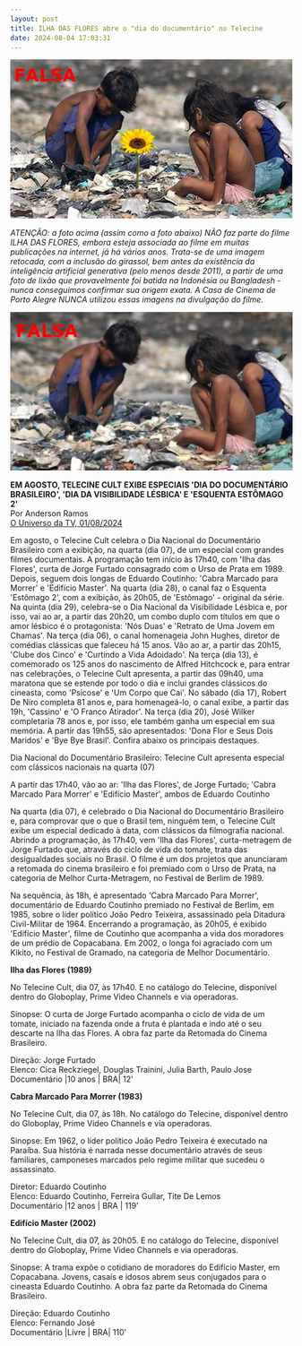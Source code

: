 ```yaml
---
layout: post
title: ILHA DAS FLORES abre o "dia do documentário" no Telecine
date: 2024-08-04 17:03:31
---
```

![](/uploads/falsa-com-girassol.jpg)

*ATENÇÃO: a foto acima (assim como a foto abaixo) NÃO faz parte do filme ILHA DAS FLORES, embora esteja associada ao filme em muitas publicações na internet, já há vários anos. Trata-se de uma imagem retocada, com a inclusão do girassol, bem antes da existência da inteligência artificial generativa (pelo menos desde 2011), a partir de uma foto de lixão que provavelmente foi batida na Indonésia ou Bangladesh - nunca conseguimos confirmar sua origem exata. A Casa de Cinema de Porto Alegre NUNCA utilizou essas imagens na divulgação do filme.*

![](/uploads/falsa-sem-girassol.jpg)

**EM AGOSTO, TELECINE CULT EXIBE ESPECIAIS 'DIA DO DOCUMENTÁRIO BRASILEIRO', 'DIA DA VISIBILIDADE LÉSBICA' E 'ESQUENTA ESTÔMAGO 2'**\
Por Anderson Ramos\
[O Universo da TV, 01/08/2024](https://www.ouniversodatv.com/2024/08/em-agosto-telecine-cult-exibe-especiais.html#google_vignette)

Em agosto, o Telecine Cult celebra o Dia Nacional do Documentário Brasileiro com a exibição, na quarta (dia 07), de um especial com grandes filmes documentais. A programação tem início às 17h40, com 'Ilha das Flores', curta de Jorge Furtado consagrado com o Urso de Prata em 1989. Depois, seguem dois longas de Eduardo Coutinho: 'Cabra Marcado para Morrer' e 'Edifício Master'. Na quarta (dia 28), o canal faz o Esquenta 'Estômago 2', com a exibição, às 20h05, de 'Estômago' - original da série. Na quinta (dia 29), celebra-se o Dia Nacional da Visibilidade Lésbica e, por isso, vai ao ar, a partir das 20h20, um combo duplo com títulos em que o amor lésbico é o protagonista: 'Nós Duas' e 'Retrato de Uma Jovem em Chamas'. Na terça (dia 06), o canal homenageia John Hughes, diretor de comédias clássicas que faleceu há 15 anos. Vão ao ar, a partir das 20h15, 'Clube dos Cinco' e 'Curtindo a Vida Adoidado'. Na terça (dia 13), é comemorado os 125 anos do nascimento de Alfred Hitchcock e, para entrar nas celebrações, o Telecine Cult apresenta, a partir das 09h40, uma maratona que se estende por todo o dia e inclui grandes clássicos do cineasta, como 'Psicose' e 'Um Corpo que Cai'. No sábado (dia 17), Robert De Niro completa 81 anos e, para homenageá-lo, o canal exibe, a partir das 19h, 'Cassino' e 'O Franco Atirador'. Na terça (dia 20), José Wilker completaria 78 anos e, por isso, ele também ganha um especial em sua memória. A partir das 19h55, são apresentados: 'Dona Flor e Seus Dois Maridos' e 'Bye Bye Brasil'. Confira abaixo os principais destaques.

Dia Nacional do Documentário Brasileiro: Telecine Cult apresenta especial com clássicos nacionais na quarta (07)

A partir das 17h40, vão ao ar: 'Ilha das Flores', de Jorge Furtado; 'Cabra Marcado Para Morrer' e 'Edifício Master', ambos de Eduardo Coutinho

Na quarta (dia 07), é celebrado o Dia Nacional do Documentário Brasileiro e, para comprovar que o que o Brasil tem, ninguém tem, o Telecine Cult exibe um especial dedicado à data, com clássicos da filmografia nacional. Abrindo a programação, às 17h40, vem 'Ilha das Flores', curta-metragem de Jorge Furtado que, através do ciclo de vida do tomate, trata das desigualdades sociais no Brasil. O filme é um dos projetos que anunciaram a retomada do cinema brasileiro e foi premiado com o Urso de Prata, na categoria de Melhor Curta-Metragem, no Festival de Berlim de 1989.

Na sequência, às 18h, é apresentado 'Cabra Marcado Para Morrer', documentário de Eduardo Coutinho premiado no Festival de Berlim, em 1985, sobre o líder político João Pedro Teixeira, assassinado pela Ditadura Civil-Militar de 1964. Encerrando a programação, às 20h05, é exibido 'Edifício Master', filme de Coutinho que acompanha a vida dos moradores de um prédio de Copacabana. Em 2002, o longa foi agraciado com um Kikito, no Festival de Gramado, na categoria de Melhor Documentário.

**Ilha das Flores (1989)**

No Telecine Cult, dia 07, às 17h40. E no catálogo do Telecine, disponível dentro do Globoplay, Prime Video Channels e via operadoras.

Sinopse: O curta de Jorge Furtado acompanha o ciclo de vida de um tomate, iniciado na fazenda onde a fruta é plantada e indo até o seu descarte na Ilha das Flores. A obra faz parte da Retomada do Cinema Brasileiro.

Direção: Jorge Furtado\
Elenco: Cica Reckziegel, Douglas Trainini, Julia Barth, Paulo Jose\
Documentário |10 anos | BRA| 12'

**Cabra Marcado Para Morrer (1983)**

No Telecine Cult, dia 07, às 18h. No catálogo do Telecine, disponível dentro do Globoplay, Prime Video Channels e via operadoras.

Sinopse: Em 1962, o líder político João Pedro Teixeira é executado na Paraíba. Sua história é narrada nesse documentário através de seus familiares, camponeses marcados pelo regime militar que sucedeu o assassinato.

Diretor: Eduardo Coutinho\
Elenco: Eduardo Coutinho, Ferreira Gullar, Tite De Lemos\
Documentário |12 anos | BRA | 119'

**Edifício Master (2002)**

No Telecine Cult, dia 07, às 20h05. E no catálogo do Telecine, disponível dentro do Globoplay, Prime Video Channels e via operadoras.

Sinopse: A trama expõe o cotidiano de moradores do Edifício Master, em Copacabana. Jovens, casais e idosos abrem seus conjugados para o cineasta Eduardo Coutinho. A obra faz parte da Retomada do Cinema Brasileiro.

Direção: Eduardo Coutinho\
Elenco: Fernando José\
Documentário |Livre | BRA| 110'